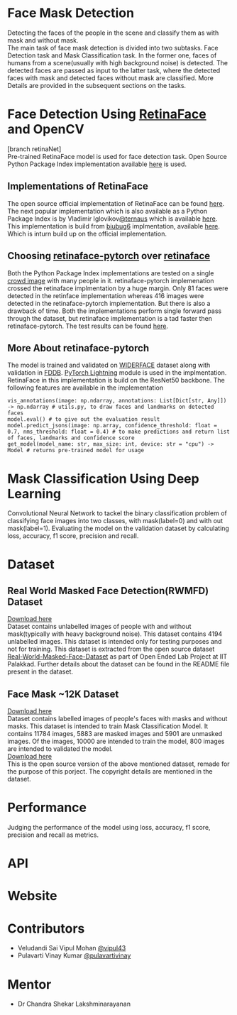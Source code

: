 # Face Mask Detection
Detecting the faces of the people in the scene and classify them as with mask and without mask. <br>
The main task of face mask detection is divided into two subtasks. Face Detection task and Mask Classification task. In the former one, faces of humans from a scene(usually with high background noise) is detected. The detected faces are passed as input to the latter task, where the detected faces with mask and detected faces without mask are classified. More Details are provided in the subsequent sections on the tasks. <br>

# Face Detection Using [RetinaFace](https://arxiv.org/abs/1905.00641) and OpenCV
[branch retinaNet] <br>
Pre-trained RetinaFace model is used for face detection task. Open Source Python Package Index implementation available [here](https://pypi.org/project/retinaface-pytorch/) is used.

## Implementations of RetinaFace
The open source official implementation of RetinaFace can be found [here](https://github.com/deepinsight/insightface/tree/master/detection/RetinaFace). The next popular implementation which is also available as a Python Package Index  is by Vladimir Iglovikov[@ternaus](https://github.com/ternaus/) which is available [here](https://github.com/ternaus/retinaface). This implementation is build from [biubug6](https://github.com/biubug6/) implmentation, available [here](https://github.com/biubug6/Pytorch_Retinaface). Which is inturn build up on the official implementation.

## Choosing [retinaface-pytorch](https://pypi.org/project/retinaface-pytorch/) over [retinaface](https://pypi.org/project/retinaface/)
Both the Python Package Index implementations are tested on a single [crowd image](https://habrastorage.org/webt/tj/gk/ch/tjgkch5v0x-tubycgzp3pfbrtas.jpeg) with many people in it. retinaface-pytorch implemenation crossed the retinaface implmentation by a huge margin. Only 81 faces were detected in the retinface implementation whereas 416 images were detected in the retinaface-pytorch implementation. But there is also a drawback of time. Both the implementations perform single forward pass through the dataset, but retinaface implementation is a tad faster then retinaface-pytorch. The test results can be found [here](https://colab.research.google.com/drive/1bZPu2y8dAk5yC50PtIERXmvj-fAOtcIX?usp=sharing).

## More About retinaface-pytorch
The model is trained and validated on [WIDERFACE](http://shuoyang1213.me/WIDERFACE/WiderFace_Results.html) dataset along with validation in [FDDB](https://drive.google.com/file/d/17t4WULUDgZgiSy5kpCax4aooyPaz3GQH/view). [PyTorch Lightning](https://github.com/PyTorchLightning/pytorch-lightning) module is used in the implmentation. RetinaFace in this implementation is build on the ResNet50 backbone. The following features are available in the implementation
```
vis_annotations(image: np.ndarray, annotations: List[Dict[str, Any]]) -> np.ndarray # utils.py, to draw faces and landmarks on detected faces
model.eval() # to give out the evaluation result
model.predict_jsons(image: np.array, confidence_threshold: float = 0.7, nms_threshold: float = 0.4) # to make predictions and return list of faces, landmarks and confidence score
get_model(model_name: str, max_size: int, device: str = "cpu") -> Model # returns pre-trained model for usage
```

# Mask Classification Using Deep Learning
Convolutional Neural Network to tackel the binary classification problem of classifying face images into two classes, with mask(label=0) and with out mask(label=1). Evaluating the model on the validation dataset by calculating loss, accuracy, f1 score, precision and recall.

# Dataset
## Real World Masked Face Detection(RWMFD) Dataset
[Download here](https://drive.google.com/file/d/1mNZ5eaoT9A0LdXLFZcE4lFeM9X6X7Cjt/view?usp=sharing) <br>
Dataset contains unlabelled images of people with and without mask(typically with heavy background noise). This dataset contains 4194 unlabelled images. This dataset is intended only for testing purposes and not for training. This dataset is extracted from the open source dataset [Real-World-Masked-Face-Dataset](https://github.com/X-zhangyang/Real-World-Masked-Face-Dataset) as part of Open Ended Lab Project at IIT Palakkad. Further details about the dataset can be found in the README file present in the dataset.

## Face Mask ~12K Dataset
[Download here](https://www.kaggle.com/ashishjangra27/face-mask-12k-images-dataset) <br>
Dataset contains labelled images of people's faces with masks and without masks. This dataset is intended to train Mask Classification Model. It contains 11784 images, 5883 are masked images and 5901 are unmasked images. Of the images, 10000 are intended to train the model, 800 images are intended to validated the model. <br>
[Download here](https://drive.google.com/file/d/1NOzYPR3zAS8e2EFdRvjYpSBxg9RaDfxe/view?usp=sharing) <br>
This is the open source version of the above mentioned dataset, remade for the purpose of this porject. The copyright details are mentioned in the dataset.

# Performance
Judging the performance of the model using loss, accuracy, f1 score, precision and recall as metrics.

# API

# Website

# Contributors
- Veludandi Sai Vipul Mohan [@vipul43](https://github.com/vipul43)
- Pulavarti Vinay Kumar [@pulavartivinay](https://github.com/pulavartivinay)

# Mentor
- Dr Chandra Shekar Lakshminarayanan
